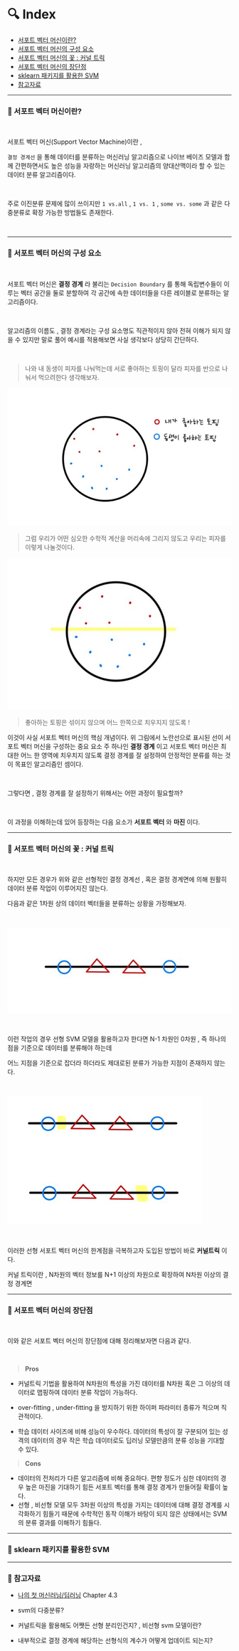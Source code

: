 # :mag: Index

- [서포트 벡터 머신이란?](#idx1) 
- [서포트 벡터 머신의 구성 요소](#idx2) 
- [서포트 벡터 머신의 꽃 : 커널 트릭](#idx3)
- [서포트 벡터 머신의 장단점 ](#idx4) 
- [sklearn 패키지를 활용한 SVM](#idx5)
- [참고자료](#idx6)



---

### :radio_button: 서포트 벡터 머신이란? <a id="idx1"></a>

​	

서포트 벡터 머신(Support Vector Machine)이란 , 

`결정 경계선` 을 통해 데이터를 분류하는 머신러닝 알고리즘으로 나이브 베이즈 모델과 함께 간편하면서도 높은 성능을 자랑하는 머신러닝 알고리즘의 양대산맥이라 할 수 있는 데이터 분류 알고리즘이다.

​	

주로 이진분류 문제에 많이 쓰이지만 `1 vs.all` , `1 vs. 1` , `some vs. some` 과 같은 다중분류로 확장 가능한 방법들도 존재한다.

​	

---


### :radio_button: 서포트 벡터 머신의 구성 요소 <a id="idx2"></a>

​	

서포트 벡터 머신은 __결정 경계__ 라 불리는 `Decision Boundary`  를 통해 독립변수들이 이루는 벡터 공간을 둘로 분할하여 각 공간에 속한 데이터들을 다른 레이블로 분류하는 알고리즘이다. 

​	

알고리즘의 이름도 , 결정 경계라는 구성 요소명도 직관적이지 않아 전혀 이해가 되지 않을 수 있지만 말로 풀어 예시를 적용해보면 사실 생각보다 상당히 간단하다.

​	

>  나와 내 동생이 피자를 나눠먹는데 서로 좋아하는 토핑이 달라 피자를 반으로 나눠서 먹으려한다 생각해보자.  

![피이짜](../assets/SVM_pizza1.png) 

>  그럼 우리가 어떤 심오한 수학적 계산을 머리속에 그리지 않도고 우리는 피자를 이렇게 나눌것이다.

![피이짜2](../assets/SVM_pizza2.png) 

> 좋아하는 토핑은 섞이지 않으며 어느 한쪽으로 치우지지 않도록 !



이것이 사실 서포트 벡터 머신의 핵심 개념이다. 위 그림에서 노란선으로 표시된 선이 서포트 벡터 머신을 구성하는  중요 요소 주 하나인 __결정 경계__ 이고 서포트 벡터 머신은 최대한 어느 한 영역에 치우치지 않도록 결정 경계를 잘 설정하여 안정적인 분류를 하는 것이 목표인 알고리즘인 셈이다.

​	

그렇다면 , 결정 경계를 잘 설정하기 위해서는 어떤 과정이 필요할까?

​	

이 과정을 이해하는데 있어 등장하는 다음 요소가 __서포트 벡터__ 와 __마진__ 이다.











---


### :radio_button: 서포트 벡터 머신의 꽃 : 커널 트릭 <a id="idx3"></a>

​	

하지만 모든 경우가 위와 같은 선형적인 결정 경계선 , 혹은 결정 경계면에 의해 원활히 데이터 분류 작업이 이루어지진 않는다.

다음과 같은 1차원 상의 데이터 벡터들을 분류하는 상황을 가정해보자.

​	

![추가할 이미지](../assets/SVM_line1.png) 

​	

이런 작업의 경우 선형 SVM 모델을 활용하고자 한다면 N-1 차원인 0차원 , 즉 하나의 점을 기준으로 데이터를 분류해야 하는데 

어느 지점을 기준으로 잡더라 하더라도 제대로된 분류가 가능한 지점이 존재하지 않는다.

​	

![추가할 이미지](../assets/SVM_line2.png) 

​		

이러한 선형 서포트 벡터 머신의 한계점을 극복하고자 도입된 방법이 바로 __커널트릭__ 이다.

커널 트릭이란 , N차원의 벡터 정보를 N+1 이상의 차원으로 확장하여 N차원 이상의 결정 경계면 



---


### :radio_button: 서포트 벡터 머신의 장단점 <a id="idx4"></a>

​	

이와 같은 서포트 벡터 머신의 장단점에 대해 정리해보자면 다음과 같다.

​	

>__Pros__ 

- 커널트릭 기법을 활용하여 N차원의 특성을 가진 데이터를 N차원 혹은 그 이상의 데이터로 맵핑하여 데이터 분류 작업이 가능하다.

- over-fitting , under-fitting 을 방지하기 위한 하이퍼 파라미터 종류가 적으며 직관적이다.

- 학습 데이터 사이즈에 비해 성능이 우수하다. 데이터의 특성이 잘 구분되어 있는 성격의 데이터의 경우 작은 학습 데이터로도 딥러닝 모델만큼의 분류 성능을 기대할 수 있다.

  

> __Cons__ 

- 데이터의 전처리가 다른 알고리즘에 비해 중요하다. 편향 정도가 심한 데이터의 경우 높은 마진을 기대하기 힘든 서포트 벡터를 통해 결정 경계가 만들어질 확률이 높다.
- 선형 , 비선형 모델 모두 3차원 이상의 특성을 가지는 데이터에 대해 결정 경계를 시각화하기 힘들기 때문에 수학적인 동작 이해가 바탕이 되지 않은 상태에서는 SVM의 분류 결과를 이해하기 힘들다.



---


### :radio_button: sklearn 패키지를 활용한 SVM <a id="idx5"></a>





***

### :radio_button: 참고자료 <a id="idx6"></a>

- [나의 첫 머신러닝/딥러닝](https://wikibook.co.kr/mymlrev/) Chapter 4.3





- svm의 다중분류?
- 커널트릭을 활용해도 어쨋든 선형 분리인건지? , 비선형 svm 모델이란?
- 내부적으로 결정 경계에 해당하는 선형식의 계수가 어떻게 업데이트 되는지?